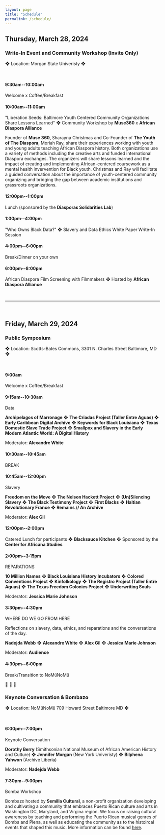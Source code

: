 ```yaml
---
layout: page
title: "Schedule"
permalink: /schedule/
---
```


## Thursday, March 28, 2024

<h3 class="day-section">Write-In Event and Community Workshop (Invite Only)</h3>

❖ Location: Morgan State Univeristy ❖

<br>

#### 9:30am--10:00am

Welcome x Coffee/Breakfast

#### 10:00am--11:00am

"Liberation Seeds: Baltimore Youth Centered Community Organizations Share Lessons Learned" ❖ Community Workshop by **Muse360** x **African Diaspora Alliance**

Founder of **Muse 360**, Sharayna Christmas and Co-Founder of **The Youth of The Diaspora**, Moriah Ray, share their experiences working with youth and young adults teaching African Diaspora history. Both organizations use a variety of methods including the creative arts and funded international Diaspora exchanges. The organizers will share lessons learned and the impact of creating and implementing African-centered coursework as a mental health invervention for Black youth. Christmas and Ray will facilitate a guided conversation about the importance of youth-centered community organizing and bridging the gap between academic institutions and grassroots organizations.

#### 12:00pm--1:00pm

Lunch (sponsored by the **Diasporas Solidarities Lab**)

#### 1:00pm--4:00pm

"Who Owns Black Data?" ❖ Slavery and Data Ethics White Paper Write-In Session

#### 4:00pm--6:00pm

Break/Dinner on your own

#### 6:00pm--8:00pm

African Diaspora Film Screening with Filmmakers ❖ Hosted by **African Diaspora Alliance**

<br>

---

<br>

## Friday, March 29, 2024

<h3 class="day-section">Public Symposium</h3>

❖ Location: Scotts-Bates Commons, 3301 N. Charles Street Baltimore, MD ❖

<br>

#### 9:00am

Welcome x Coffee/Breakfast

#### 9:15am--10:30am

<p class="panel-name">Data</p>

**Archipelagos of Marronage**
❖ **The Criadas Project (Taller Entre Aguas)**
❖ **Early Caribbean Digital Archive**
❖ **Keywords for Black Louisiana**
❖ **Texas Domestic Slave Trade Project**
❖ **Smallpox and Slavery in the Early Modern Atlantic World: A Digital History**

Moderator: **Alexandre White**

#### 10:30am--10:45am

BREAK

#### 10:45am--12:00pm

<p class="panel-name">Slavery</p>

**Freedom on the Move**
❖ **The Nelson Hackett Project**
❖ **(Un)Silencing Slavery**
❖ **The Black Testimony Project**
❖ **First Blacks**
❖ **Haitian Revolutionary France**
❖ **Remains // An Archive**

Moderator: **Alex Gil**

#### 12:00pm--2:00pm

Catered Lunch for participants ❖ **Blacksauce Kitchen** ❖ Sponsored by the **Center for Africana Studies**

#### 2:00pm--3:15pm

<p class="panel-name">REPARATIONS</p>

**10 Million Names**
❖ **Black Louisiana History Incubators**
❖ **Colored Conventions Project**
❖ **Kinfolkology**
❖ **The Registro Project (Taller Entre Aguas)**
❖ **The Texas Freedom Colonies Project**
❖ **Underwriting Souls**

Moderator: **Jessica Marie Johnson**

#### 3:30pm--4:30pm

<p class="panel-name">WHERE DO WE GO FROM HERE</p>

Reflections on slavery, data, ethics, and reparations and the conversations of the day.

**Nadejda Webb**
❖ **Alexandre White**
❖ **Alex Gil**
❖ **Jessica Marie Johnson**

Moderator: **Audience**

#### 4:30pm--6:00pm

Break/Transition to NoMüNoMü

👣 👣 👣

<h3 class="day-section">Keynote Conversation & Bombazo</h3>

❖ Location: NoMüNoMü 709 Howard Street Baltimore MD ❖

<br>

#### 6:00pm--7:00pm

<p class="panel-name">Keynote Conversation</p>

**Dorothy Berry** (Smithsonian National Museum of African American History and Culture)
❖ **Jennifer Morgan** (New York Univeristy)
❖ **Bilphena Yahwon** (Archive Liberia)

Moderator: **Nadejda Webb**

#### 7:30pm--9:00pm

<p class="panel-name">Bomba Workshop</p>

Bombazo hosted by **Semilla Cultural**, a non-profit organization developing and cultivating a community that embraces Puerto Rican culture and arts in Washington DC, Maryland, and Virgina region. We focus on raising cultural awareness by teaching and performing the Puerto Rican musical genres of Bomba and Plena, as well as educating the community as to the histoircal events that shaped this music. More information can be found [here](https://semillacultural.org/#about-section).
